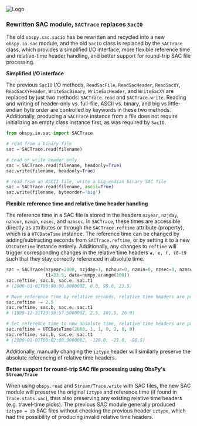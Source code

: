 ![Logo](http://i.imgur.com/EnyL91L.png)


### Rewritten SAC module, `SACTrace` replaces `SacIO`

The old `obspy.sac.sacio` has be rewritten and recycled into a new `obspy.io.sac` module, and the old `SacIO` class is replaced by the `SACTrace` class, which provides a simplified I/O interface, more flexible reference time and relative-time header handling, and better support for round-trip SAC file processing.

**Simplified I/O interface**

The previous `SacIO` I/O methods, `ReadSacFile`, `ReadSacHeader`, `ReadSacXY`, `ReadSacXYHeader`, `WriteSacBinary`, `WriteSacHeader`, and `WriteSacXY` are replaced by just two methods: `SACTrace.read` and `SACTrace.write`.  Reading and writing of header-only vs. full-file, ASCII vs. binary, and big vs little-endian byte order are controlled by keywords in these two methods.  Additionally, producing a `SACTrace` instance from a file does not require initializing an empty class instance first, as was required by `SacIO`.

```python
from obspy.io.sac import SACTrace

# read from a binary file
sac = SACTrace.read(filename)

# read or write header only
sac = SACTrace.read(filename, headonly=True)
sac.write(filename, headonly=True)

# read from an ASCII file, write a big-endian binary SAC file
sac = SACTrace.read(filename, ascii=True)
sac.write(filename, byteorder='big')
```

**Flexible reference time and relative time header handling**

The reference time in a SAC file is stored in the headers `nzyear`, `nzjday`, `nzhour`, `nzmin`, `nzsec`, and `nzmsec`.  In `SACTrace`, these times are accessible directly as attributes or through the `SACTrace.reftime` attribute (property), which is a `UTCDateTime` instance.  The reference time can be changed by adding/subtracting seconds from `SACTrace.reftime`, or by setting it to a new `UTCDateTime` instance entirely.  Additionally, any changes to `reftime` will trigger corresponding changes in the relative time headers `a, e, f, t0-t9` such that they stay correctly referenced in absolute time.

```python
sac = SACTrace(nzyear=2000, nzjday=1, nzhour=0, nzmin=0, nzsec=0, nzmsec=0,
               t1=23.5, data=numpy.arange(100))
sac.reftime, sac.b, sac.e, sac.t1
# (2000-01-01T00:00:00.000000Z, 0.0, 99.0, 23.5)

# Move reference time by relative seconds, relative time headers are preserved.
sac.reftime -= 2.5
sac.reftime, sac.b, sac.e, sac.t1
# (1999-12-31T23:59:57.500000Z, 2.5, 101.5, 26.0)

# Set reference time to new absolute time, relative time headers are preserved.
sac.reftime = UTCDateTime(2000, 1, 1, 0, 2, 0, 0)
sac.reftime, sac.b, sac.e, sac.t1
# (2000-01-01T00:02:00.000000Z, -120.0, -21.0, -96.5)
```

Additionally, manually changing the `iztype` header will similarly preserve the absolute referencing of relative time headers.

**Better support for round-trip SAC file processing using ObsPy's `Stream/Trace`**

When using `obspy.read` and `Stream/Trace.write` with SAC files, the new SAC module will preserve the original `iztype` and reference time (if found in `Trace.stats.sac`), thus also preserving any existing relative time headers (e.g. travel-time picks).  The previous SAC module generally produced `iztype = ib` SAC files without checking the previous header `iztype`, which had the possibility of producing invalid relative time headers.
